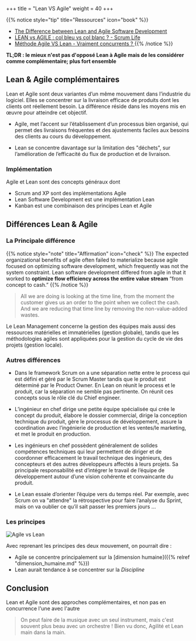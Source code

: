 
+++
title = "Lean VS Agile"
weight = 40
+++

{{% notice style="tip" title="Ressources" icon="book" %}}
- [The Difference between Lean and Agile Software Development](https://www.leanessays.com/2015/06/lean-software-development-history.html)
- [LEAN vs AGILE : col bleu vs col blanc ? - Scrum Life](https://youtu.be/YTTiWZiUnjQ)
- [Méthode Agile VS Lean - Vraiment concurrents ? ](https://youtu.be/DO_WInLIcdA)
{{% /notice %}}

**TL;DR : le mieux n'est pas d'opposé Lean à Agile mais de les considérer comme complémentaire; plus fort ensemble**

## Lean & Agile complémentaires

Lean et Agile sont deux variantes d’un même mouvement dans l’industrie du logiciel. Elles
se concentrer sur la livraison efficace de produits dont les clients ont réellement besoin. La
différence réside dans les moyens mis en œuvre pour atteindre cet objectif.

- Agile, met l’accent sur l’établissement d’un processus bien organisé, qui permet des livraisons
fréquentes et des ajustements faciles aux besoins des clients au cours du développement.

- Lean se concentre davantage sur la limitation des "déchets", sur l’amélioration de l’efficacité
du flux de production et de livraison.

### Implémentation
Agile et Lean sont des concepts généraux dont
- Scrum and XP sont des implémentations Agile
- Lean Software Development est une implémentation Lean
- Kanban est une combinaison des principes Lean et Agile

## Différences Lean & Agile

### La Principale différence
{{% notice style="note" title="Affirmation" icon="check" %}}
The expected organizational benefits of agile often failed to materialize because agile focused on optimizing software development, which frequently was not the system constraint. Lean software development differed from agile in that it worked to **optimize flow efficiency across the entire value stream** “from concept to cash.” 
{{% /notice %}}

> All we are doing is looking at the time line, from the moment the customer gives us an order to the point when we collect the cash. And we are reducing that time line by removing the non-value-added wastes.

Le Lean Management concerne la gestion des équipes mais aussi des ressources matérielles et immatérielles (gestion globale), tandis que les méthodologies agiles sont appliquées pour la gestion du cycle de vie des projets (gestion locale).

### Autres différences 

- Dans le framework Scrum on a une séparation nette entre le process qui est défini et géré par
le Scrum Master tandis que le produit est déterminé par le Product Owner.
En Lean on réunit le process et le produit, car la séparation ne semble pas pertinente. On
réunit ces concepts sous le rôle clé du Chief engineer.

- L’ingénieur en chef dirige une petite équipe spécialisée qui crée le concept du produit, élabore
le dossier commercial, dirige la conception technique du produit, gère le processus de développement, assure la coordination avec l’ingénierie de production et les ventes/le marketing, et met le produit en production.

- Les ingénieurs en chef possèdent généralement de solides compétences techniques qui leur
permettent de diriger et de coordonner efficacement le travail technique des ingénieurs, des
concepteurs et des autres développeurs affectés à leurs projets. Sa principale responsabilité est d’intégrer le travail de l’équipe de développement autour d’une vision cohérente et
convaincante du produit.

- Le Lean essaie d’orienter l’équipe vers du temps réel. Par exemple, avec Scrum on va "attendre" la rétrospective pour faire l’analyse du Sprint, mais on va oublier ce qu’il sait passer les premiers jours ...

### Les principes
![Agile vs Lean](../images/agile_vs_lean.png)

Avec reprenant les principes des deux mouvement, on pourrait dire :
- Agile se concentre principalement sur la [dimension humaine]({{% relref "dimension_humaine.md" %}})
- Lean aurait tendance à se concentrer sur la *Discipline*

## Conclusion
Lean et Agile sont des approches complémentaires, et non pas en concurrence l'une avec l'autre

> On peut faire de la musique avec un seul instrument, mais c'est souvent plus beau avec un orchestre ! Bien vu donc, Agilité et Lean main dans la main. 